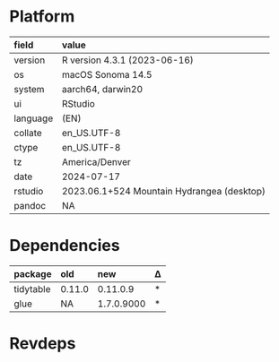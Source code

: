 # Platform

|field    |value                                      |
|:--------|:------------------------------------------|
|version  |R version 4.3.1 (2023-06-16)               |
|os       |macOS Sonoma 14.5                          |
|system   |aarch64, darwin20                          |
|ui       |RStudio                                    |
|language |(EN)                                       |
|collate  |en_US.UTF-8                                |
|ctype    |en_US.UTF-8                                |
|tz       |America/Denver                             |
|date     |2024-07-17                                 |
|rstudio  |2023.06.1+524 Mountain Hydrangea (desktop) |
|pandoc   |NA                                         |

# Dependencies

|package   |old    |new        |Δ  |
|:---------|:------|:----------|:--|
|tidytable |0.11.0 |0.11.0.9   |*  |
|glue      |NA     |1.7.0.9000 |*  |

# Revdeps

